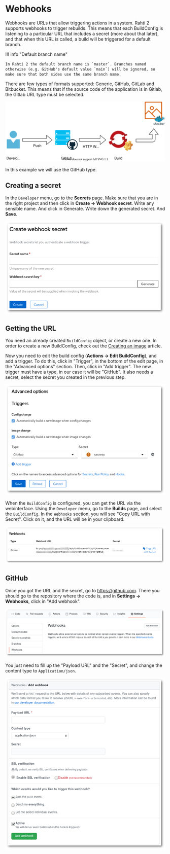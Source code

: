 # Webhooks

Webhooks are URLs that allow triggering actions in a system. Rahti 2 supports webhooks to trigger rebuilds. This means that each BuildConfig is listening to a particular URL that includes a secret (more about that later), and that when this URL is called, a build will be triggered for a default branch.

!!! info "Default branch name"

    In Rahti 2 the default branch name is `master`. Branches named otherwise (e.g. GitHub's default value `main`) will be ignored, so make sure that both sides use the same branch name.

There are few types of formats supported: Generic, GitHub, GitLab and Bitbucket. This means that if the source code of the application is in Gitlab, the Gitlab URL type must be selected.

![Triggers](../img/trigger.drawio.svg)

In this example we will use the GitHub type.

## Creating a secret

In the `Developer` menu, go to the **Secrets** page. Make sure that you are in the right project and then click in **Create -> Webhook secret**. Write any sensible name. And click in Generate. Write down the generated secret. And **Save**.

![CreateWebhookSecret](../img/CreateWebhookSecret.png)

## Getting the URL

You need an already created `BuildConfig` object, or create a new one. In order to create a new BuildConfig, check out the [Creating an image](../rahti/images/creating.md) article.

Now you need to edit the build config (**Actions -> Edit BuildConfig**), and add a trigger. To do this, click in "Trigger", in the bottom of the edit page, in the "Advanced options" section. Then, click in "Add trigger". The new trigger must have a type, in our case it will be "GitHub". It also needs a secret, select the secret you created in the previous step.

![Edit BuildConfig](../img/editBuildConfig.png)

When the `BuildConfig` is configured, you can get the URL via the webinterface. Using the `Developer` menu, go to the **Builds** page, and select the `BuildConfig`. In the `Webhooks` section, you will see "Copy URL with Secret". Click on it, and the URL will be in your clipboard.

![Copy URL with Secret](../img/webhooks.png)

## GitHub

Once you got the URL and the secret, go to <https://github.com>. There you should go to the repository where the code is, and in **Settings -> Webhooks**, click in "Add webhook".

![GitHub Webhooks](../img/GitHubWebhook.png)

You just need to fill up the "Payload URL" and the "Secret", and change the content type to `Application/json`.

![Add webhook](../img/Addwebhook.png)
